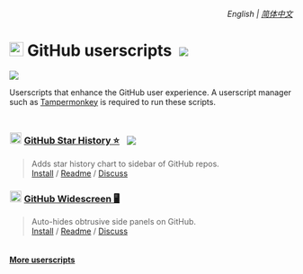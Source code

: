 <div align="right">
    <h6>
        <picture>
            <source type="image/svg+xml" media="(prefers-color-scheme: dark)" srcset="https://raw.githubusercontent.com/KudoAI/chatgpt.js/main/media/images/icons/earth-americas-white-icon32.svg">
            <img height=14 src="https://raw.githubusercontent.com/KudoAI/chatgpt.js/main/media/images/icons/earth-americas-icon32.svg">
        </picture>
        &nbsp;English |
        <a href="zh-cn#readme">简体中文</a>
    </h6>
</div>

# <img width=25 style="margin-bottom: -1px" src="https://github.githubassets.com/favicons/favicon.png"> GitHub userscripts &nbsp;[![](https://img.shields.io/twitter/url/http/shields.io.svg?style=social)](https://twitter.com/intent/tweet?text=Check%20these%20%23GitHub%20userscripts%20out%21&url=https://github.com/adamlui/userscripts/tree/master/github&hashtags=greasemonkey,userscript,javascript,github)

[![](https://img.shields.io/badge/License-MIT-green.svg?logo=internetarchive&logoColor=white&labelColor=464646&style=for-the-badge)](../LICENSE.md)

Userscripts that enhance the GitHub user experience. A userscript manager such as [Tampermonkey](https://www.tampermonkey.net/) is required to run these scripts.

<img height=10px width="100%" src="https://cdn.jsdelivr.net/gh/adamlui/userscripts@latest/media/images/separators/gradient-aqua.png">

### <img width=20 style="margin: 0 1px -1px" src="https://github.githubassets.com/favicons/favicon.png"> [GitHub Star History ⭐](../github-star-history) &nbsp;<a href="https://github.com/awesome-scripts/awesome-userscripts#github"><img src="https://awesome.re/mentioned-badge.svg" style="margin:0 0 -2px 5px"></a>

> Adds star history chart to sidebar of GitHub repos.
<br>[Install](https://greasyfork.org/scripts/473377-github-star-history) /
[Readme](https://github.com/adamlui/userscripts/tree/master/github/github-star-history#readme) /
[Discuss](https://github.com/adamlui/userscripts/discussions)

### <img width=20 style="margin: 0 1px -1px" src="https://github.githubassets.com/favicons/favicon.png"> [GitHub Widescreen 🖥️](../github-widescreen)

> Auto-hides obtrusive side panels on GitHub.
<br>[Install](https://greasyfork.org/scripts/473439-github-widescreen) /
[Readme](https://github.com/adamlui/userscripts/tree/master/github/github-widescreen#readme) /
[Discuss](https://github.com/adamlui/userscripts/discussions)

<img height=6px width="100%" src="https://cdn.jsdelivr.net/gh/adamlui/userscripts@latest/media/images/separators/gradient-aqua.png">

<a href="https://github.com/adamlui/userscripts">**More userscripts**</a>
